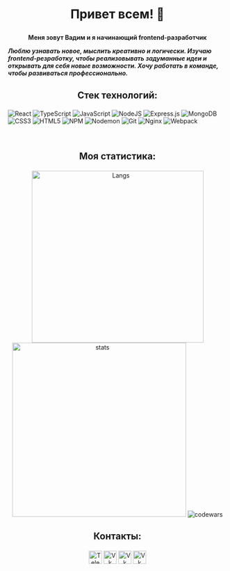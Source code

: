 # **<p align="center">Привет всем! 👋 </p>**

**<p align="center">Меня зовут Вадим и я начинающий frontend-разработчик</p>**

***Люблю узнавать новое, мыслить креативно и логически. Изучаю frontend-резработку, чтобы реализовывать задуманные идеи и открывать для себя новые возможности. Хочу работать в команде, чтобы развиваться профессионально.***
<br>

## <p align="center">Стек технологий:</p>
![React](https://img.shields.io/badge/react-%2320232a.svg?style=for-the-badge&logo=react&logoColor=%2361DAFB)
![TypeScript](https://img.shields.io/badge/typescript-%23007ACC.svg?style=for-the-badge&logo=typescript&logoColor=white)
![JavaScript](https://img.shields.io/badge/javascript-%23323330.svg?style=for-the-badge&logo=javascript&logoColor=%23F7DF1E)
![NodeJS](https://img.shields.io/badge/node.js-6DA55F?style=for-the-badge&logo=node.js&logoColor=white)
![Express.js](https://img.shields.io/badge/express.js-%23404d59.svg?style=for-the-badge&logo=express&logoColor=%2361DAFB)
![MongoDB](https://img.shields.io/badge/MongoDB-%234ea94b.svg?style=for-the-badge&logo=mongodb&logoColor=white)
![CSS3](https://img.shields.io/badge/css3-%231572B6.svg?style=for-the-badge&logo=css3&logoColor=white)
![HTML5](https://img.shields.io/badge/html5-%23E34F26.svg?style=for-the-badge&logo=html5&logoColor=white)
![NPM](https://img.shields.io/badge/NPM-%23CB3837.svg?style=for-the-badge&logo=npm&logoColor=white) 
![Nodemon](https://img.shields.io/badge/NODEMON-%23323330.svg?style=for-the-badge&logo=nodemon&logoColor=%BBDEAD)
![Git](https://img.shields.io/badge/git-%23F05033.svg?style=for-the-badge&logo=git&logoColor=white)
![Nginx](https://img.shields.io/badge/nginx-%23009639.svg?style=for-the-badge&logo=nginx&logoColor=white)
![Webpack](https://img.shields.io/badge/webpack-%238DD6F9.svg?style=for-the-badge&logo=webpack&logoColor=black)

<br>

## <p align="center">Моя статистика:</p>
<div align="center">
<img width="395px" alt="Langs" src="https://github-readme-stats.vercel.app/api/top-langs/?username=Markelov97Vad&layout=compact&theme=buefy">
<img width="400px" alt="stats" src="https://github-readme-stats.vercel.app/api?username=Markelov97Vad&show_icons=true&theme=merko">
<img alt="codewars" src="https://www.codewars.com/users/Maarsello/badges/large">
</div>  

## <p align="center">Контакты:</p>
<div align="center">
<a href="https://t.me/maarsello" target="_blank"><img align="center" src="https://cdn-icons-png.flaticon.com/512/2504/2504941.png" width="30" alt="Telegram"></a>
<a href="https://vk.com/maarsello" target="_blank"><img align="center" src="https://cdn-icons-png.flaticon.com/512/2504/2504953.png" width="30" alt="Vk"></a>
<a href="mailto:Vedmakmarkelov@yandex.ru" target="_blank"><img align="center" src="https://cdn-icons-png.flaticon.com/512/6124/6124986.png" width="30" alt="Vk"></a>
<a href="mailto:darkdedmen@gmail.com" target="_blank" align="center"><img align="center" src="https://cdn-icons-png.flaticon.com/512/5968/5968534.png" width="30" alt="Vk"></a>
</div>